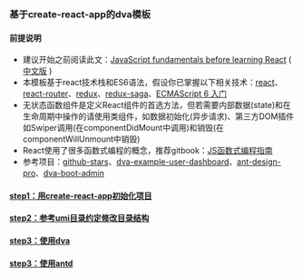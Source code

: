 ### 基于create-react-app的dva模板

#### 前提说明
+ 建议开始之前阅读此文：[JavaScript fundamentals before learning React](https://www.robinwieruch.de/javascript-fundamentals-react-requirements/) ( [中文版](https://mp.weixin.qq.com/s/2HLrU43Qsc61gaeJj2Q2Og) )
+ 本模板基于react技术栈和ES6语法，假设你已掌握以下相关技术：[react](https://reactjs.org/)、[react-router](https://reacttraining.com/react-router/web/guides/philosophy)、[redux](https://redux.js.org)、[redux-saga](https://redux-saga.js.org/)、[ECMAScript 6 入门](http://es6.ruanyifeng.com/)
+ 无状态函数组件是定义React组件的首选方法，但若需要内部数据(state)和在生命周期中操作的请使用类组件，如数据初始化(异步请求)、第三方DOM插件如Swiper调用(在componentDidMount中调用)和销毁(在componentWillUnmount中销毁)
+ React使用了很多函数式编程的概念，推荐gitbook：[JS函数式编程指南](https://llh911001.gitbooks.io/mostly-adequate-guide-chinese/content/)
+ 参考项目：[github-stars](https://github.com/sorrycc/github-stars)、[dva-example-user-dashboard](https://github.com/dvajs/dva-example-user-dashboard)、[ant-design-pro](https://github.com/ant-design/ant-design-pro)、[dva-boot-admin](https://github.com/LANIF-UI/dva-boot-admin)


#### [step1：用create-react-app初始化项目](https://github.com/tonyfree/dva-template/tree/step1)

#### [step2：参考umi目录约定修改目录结构](https://github.com/tonyfree/dva-template/tree/step2)

#### [step3：使用dva](https://github.com/tonyfree/dva-template/tree/step3)

#### [step3：使用antd](https://github.com/tonyfree/dva-template/tree/step4)